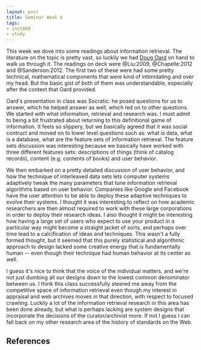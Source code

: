 ```yaml
---
layout: post
title: Seminar Week 6
tags:
- inst888
- study
---
```


This week we dove into some readings about information retrieval. The literature on the topic is pretty vast, so luckily we had [Doug Oard] on hand to walk us through it. The readings on deck were @Liu:2009,  @Chapelle:2012 and @Sanderson:2012. The first two of these were had some pretty technical, mathematical components that were kind of intimidating and over my head. But the basic gist of both of them was understandable, especially after the context that Oard provided. 

Oard's presentation in class was Socratic: he posed questions for us to answer, which he helped answer as well, which led on to other questions. We started with what information, retrieval and research was. I must admit to being a bit frustrated about returning to this definitional game of information. It feels so slippery, but we basically agreed that it was social contruct and moved on to lower level questions such as: what is data, what is a database, what are the feature sets of information retrieval. The feature sets discussion was interesting because we basically have worked with three different features sets: descriptions of things (think of catalog records), content (e.g. contents of books) and user behavior.

We then embarked on a pretty detailed discussion of user behavior, and how the technique of interleaved data sets lets computer systems adaptively tweak the many parameters that tune information retrieval algorithms based on user behavior. Companies like Google and Facebook have the user attention to be able to deploy these adaptive techniques to evolve their systems. I thought it was interesting to reflect on how academic researchers are then almost required to work with these large corporations in order to deploy their research ideas. I also thought it might be interesting how having a large set of users who expect to use your product in a particular way might become a straight jacket of sorts, and perhaps over time lead to a calcification of ideas and techniques. This wasn't a fully formed thought, but it seemed that this purely statistical and algorithmic approach to design lacked some creative energy that is fundamentally human -- even though their technique had human behavior at its center as well. 

I guess it's nice to think that the voice of the individual matters, and we're
not just dumbing all our designs down to the lowest common denominator between
us. I think this class successfully steered me away from the competitive space
of information retrieval even though my interest in appraisal and web archives
moves in that direction, with respect to focused crawling. Luckily a lot of the
information retrieval research in this area has been done already, but what is
perhaps lacking are system designs that incorporate the decisions of the 
curator/archivist more. If not I guess I can fall back on my other research area
of the history of standards on the Web.

## References

[Doug Oard]: https://terpconnect.umd.edu/~oard/
